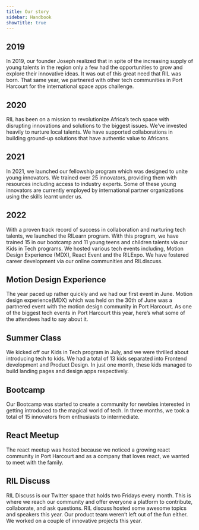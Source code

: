 ```yaml
---
title: Our story
sidebar: Handbook
showTitle: true
---
```



## 2019
In 2019, our founder Joseph realized that in spite of the increasing supply of young talents in the region only a few had the opportunities to grow and explore their innovative ideas. It was out of this great need that RIL was born. That same year, we partnered with other tech communities in Port Harcourt for the international space apps challenge.


## 2020
RIL has been on a mission to revolutionize Africa’s tech space with disrupting innovations and solutions to the biggest issues. We’ve invested heavily to nurture local talents. We have supported collaborations in building ground-up solutions that have authentic value to Africans.


## 2021
In 2021, we launched our fellowship program which was designed to unite young innovators. We trained over 25 innovators, providing them with resources including access to industry experts. Some of these young innovators are currently employed by international partner organizations using the skills learnt under us.

## 2022
With a proven track record of success in collaboration and nurturing tech talents, we launched the RILearn program. With this program, we have trained 15 in our bootcamp and 11 young teens and children talents via our Kids in Tech programs. We hosted various tech events including, Motion Design Experience (MDX), React Event and the RILExpo. We have fostered career development via our online communities and RILdiscuss.





## Motion Design Experience
The year paced up rather quickly and we had our first event in June. Motion design experience(MDX) which was held on the 30th of June was a partnered event with the motion design community in Port Harcourt. As one of the biggest tech events in Port Harcourt this year, here’s what some of the attendees had to say about it.

## Summer Class
We kicked off our Kids in Tech program in July, and we were thrilled about introducing tech to kids. We had a total of 13 kids separated into Frontend development and Product Design. In just one month, these kids managed to build landing pages and design apps respectively.

## Bootcamp
Our Bootcamp was started to create a community for newbies interested in getting introduced to the magical world of tech. In three months, we took a total of 15 innovators from enthusiasts to intermediate.

## React Meetup
The react meetup was hosted because we noticed a growing react community in Port Harcourt and as a company that loves react, we wanted to meet with the family.

## RIL Discuss
RIL Discuss is our Twitter space that holds two Fridays every month. This is where we reach our community and offer everyone a platform to contribute, collaborate, and ask questions. RIL discuss hosted some awesome topics and speakers this year.
Our product team weren’t left out of the fun either. We worked on a couple of innovative projects this year.